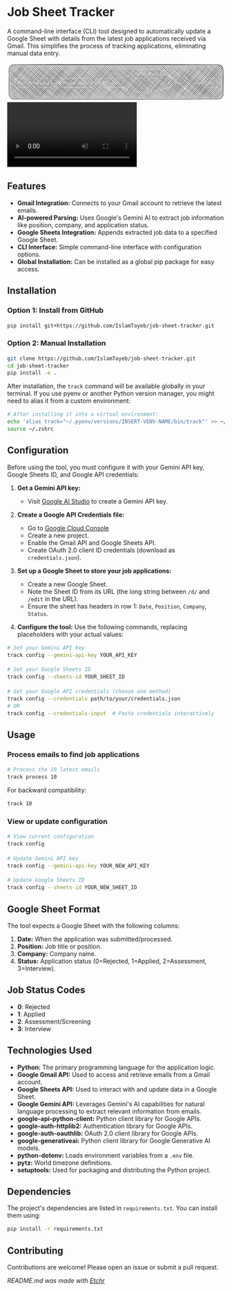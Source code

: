 # Job Sheet Tracker
A command-line interface (CLI) tool designed to automatically update a Google Sheet with details from the latest job applications received via Gmail. This simplifies the process of tracking applications, eliminating manual data entry.

<div align="center">
<img src="https://github.com/IslamTayeb/job-sheet-tracker/blob/main/jobtrack/public/image-1740688549700.png?raw=true" alt="image-1740688549700.png" />
</div>

<video src="https://github.com/IslamTayeb/job-sheet-tracker/blob/main/jobtrack/public/Demo-Video.mp4" controls="controls">
</video>


## Features
* **Gmail Integration:** Connects to your Gmail account to retrieve the latest emails.
* **AI-powered Parsing:** Uses Google's Gemini AI to extract job information like position, company, and application status.
* **Google Sheets Integration:** Appends extracted job data to a specified Google Sheet.
* **CLI Interface:** Simple command-line interface with configuration options.
* **Global Installation:** Can be installed as a global pip package for easy access.

## Installation
### Option 1: Install from GitHub

```bash
pip install git+https://github.com/IslamTayeb/job-sheet-tracker.git
```

### Option 2: Manual Installation

```bash
git clone https://github.com/IslamTayeb/job-sheet-tracker.git
cd job-sheet-tracker
pip install -e .
```

After installation, the `track` command will be available globally in your terminal.  If you use pyenv or another Python version manager, you might need to alias it from a custom environment:

```bash
# After installing it into a virtual environment:
echo 'alias track="~/.pyenv/versions/INSERT-VENV-NAME/bin/track"' >> ~/.zshrc
source ~/.zshrc
```

## Configuration
Before using the tool, you must configure it with your Gemini API key, Google Sheets ID, and Google API credentials:

1. **Get a Gemini API key:**
   - Visit [Google AI Studio](https://makersuite.google.com/app/apikey) to create a Gemini API key.

2. **Create a Google API Credentials file:**
   - Go to [Google Cloud Console](https://console.cloud.google.com/)
   - Create a new project.
   - Enable the Gmail API and Google Sheets API.
   - Create OAuth 2.0 client ID credentials (download as `credentials.json`).

3. **Set up a Google Sheet to store your job applications:**
   - Create a new Google Sheet.
   - Note the Sheet ID from its URL (the long string between `/d/` and `/edit` in the URL).
   - Ensure the sheet has headers in row 1:  `Date`, `Position`, `Company`, `Status`.

4. **Configure the tool:**  Use the following commands, replacing placeholders with your actual values:

```bash
# Set your Gemini API key
track config --gemini-api-key YOUR_API_KEY

# Set your Google Sheets ID
track config --sheets-id YOUR_SHEET_ID

# Set your Google API credentials (choose one method)
track config --credentials path/to/your/credentials.json
# OR
track config --credentials-input  # Paste credentials interactively
```

## Usage
### Process emails to find job applications

```bash
# Process the 10 latest emails
track process 10
```

For backward compatibility:

```bash
track 10
```

### View or update configuration

```bash
# View current configuration
track config

# Update Gemini API key
track config --gemini-api-key YOUR_NEW_API_KEY

# Update Google Sheets ID
track config --sheets-id YOUR_NEW_SHEET_ID
```

## Google Sheet Format
The tool expects a Google Sheet with the following columns:

1. **Date:** When the application was submitted/processed.
2. **Position:** Job title or position.
3. **Company:** Company name.
4. **Status:** Application status (0=Rejected, 1=Applied, 2=Assessment, 3=Interview).

## Job Status Codes
- **0**: Rejected
- **1**: Applied
- **2**: Assessment/Screening
- **3**: Interview

## Technologies Used
* **Python:** The primary programming language for the application logic.
* **Google Gmail API:** Used to access and retrieve emails from a Gmail account.
* **Google Sheets API:** Used to interact with and update data in a Google Sheet.
* **Google Gemini API:**  Leverages Gemini's AI capabilities for natural language processing to extract relevant information from emails.
* **google-api-python-client:** Python client library for Google APIs.
* **google-auth-httplib2:** Authentication library for Google APIs.
* **google-auth-oauthlib:** OAuth 2.0 client library for Google APIs.
* **google-generativeai:** Python client library for Google Generative AI models.
* **python-dotenv:**  Loads environment variables from a `.env` file.
* **pytz:** World timezone definitions.
* **setuptools:** Used for packaging and distributing the Python project.

## Dependencies
The project's dependencies are listed in `requirements.txt`.  You can install them using:

```bash
pip install -r requirements.txt
```

## Contributing
Contributions are welcome! Please open an issue or submit a pull request.

*README.md was made with [Etchr](https://etchr.dev)*